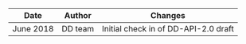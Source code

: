 
| Date | Author | Changes |
| --- | --- | --- |
| June 2018 | DD team | Initial check in of DD-API-2.0 draft |
